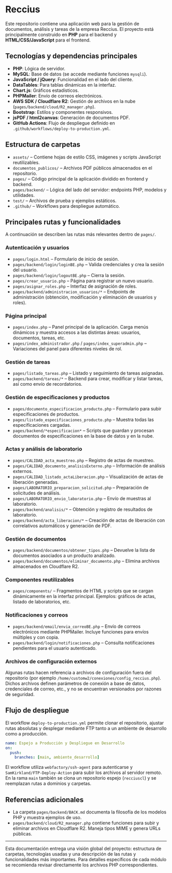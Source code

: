 # Reccius

Este repositorio contiene una aplicación web para la gestión de documentos, análisis y tareas de la empresa Reccius. El proyecto está principalmente construido en **PHP** para el backend y **HTML/CSS/JavaScript** para el frontend.

## Tecnologías y dependencias principales

- **PHP**: Lógica de servidor.
- **MySQL**: Base de datos (se accede mediante funciones `mysqli`).
- **JavaScript / jQuery**: Funcionalidad en el lado del cliente.
- **DataTables**: Para tablas dinámicas en la interfaz.
- **Chart.js**: Gráficos estadísticos.
- **PHPMailer**: Envío de correos electrónicos.
- **AWS SDK / Cloudflare R2**: Gestión de archivos en la nube (`pages/backend/cloud/R2_manager.php`).
- **Bootstrap**: Estilos y componentes responsivos.
- **jsPDF / html2canvas**: Generación de documentos PDF.
- **GitHub Actions**: Flujo de despliegue definido en `.github/workflows/deploy-to-production.yml`.

## Estructura de carpetas

- `assets/` – Contiene hojas de estilo CSS, imágenes y scripts JavaScript reutilizables.
- `documentos_publicos/` – Archivos PDF públicos almacenados en el repositorio.
- `pages/` – Código principal de la aplicación dividido en frontend y backend.
- `pages/backend/` – Lógica del lado del servidor: endpoints PHP, modelos y utilidades.
- `test/` – Archivos de prueba y ejemplos estáticos.
- `.github/` – Workflows para despliegue automático.

## Principales rutas y funcionalidades

A continuación se describen las rutas más relevantes dentro de `pages/`.

### Autenticación y usuarios

- `pages/login.html` – Formulario de inicio de sesión.
- `pages/backend/login/loginBE.php` – Valida credenciales y crea la sesión del usuario.
- `pages/backend/login/logoutBE.php` – Cierra la sesión.
- `pages/crear_usuario.php` – Página para registrar un nuevo usuario.
- `pages/asignar_roles.php` – Interfaz de asignación de roles.
- `pages/backend/administracion_usuarios/*` – Endpoints de administración (obtención, modificación y eliminación de usuarios y roles).

### Página principal

- `pages/index.php` – Panel principal de la aplicación. Carga menús dinámicos y muestra accesos a las distintas áreas: usuarios, documentos, tareas, etc.
- `pages/index_administrador.php` / `pages/index_superadmin.php` – Variaciones del panel para diferentes niveles de rol.

### Gestión de tareas

- `pages/listado_tareas.php` – Listado y seguimiento de tareas asignadas.
- `pages/backend/tareas/*` – Backend para crear, modificar y listar tareas, así como envío de recordatorios.

### Gestión de especificaciones y productos

- `pages/documento_especificacion_producto.php` – Formulario para subir especificaciones de productos.
- `pages/listado_especificaciones_producto.php` – Muestra todas las especificaciones cargadas.
- `pages/backend/*especificacion*` – Scripts que guardan y procesan documentos de especificaciones en la base de datos y en la nube.

### Actas y análisis de laboratorio

- `pages/CALIDAD_acta_muestreo.php` – Registro de actas de muestreo.
- `pages/CALIDAD_documento_analisisExterno.php` – Información de análisis externos.
- `pages/CALIDAD_listado_actaLiberacion.php` – Visualización de actas de liberación generadas.
- `pages/LABORATORIO_preparacion_solicitud.php` – Preparación de solicitudes de análisis.
- `pages/LABORATORIO_envio_laboratorio.php` – Envío de muestras al laboratorio.
- `pages/backend/analisis/*` – Obtención y registro de resultados de laboratorio.
- `pages/backend/acta_liberacion/*` – Creación de actas de liberación con correlativos automáticos y generación de PDF.

### Gestión de documentos

- `pages/backend/documentos/obtener_tipos.php` – Devuelve la lista de documentos asociados a un producto analizado.
- `pages/backend/documentos/eliminar_documento.php` – Elimina archivos almacenados en Cloudflare R2.

### Componentes reutilizables

- `pages/components/` – Fragmentos de HTML y scripts que se cargan dinámicamente en la interfaz principal. Ejemplos: gráficos de actas, listado de laboratorios, etc.

### Notificaciones y correos

- `pages/backend/email/envia_correoBE.php` – Envío de correos electrónicos mediante PHPMailer. Incluye funciones para envíos múltiples y con copia.
- `pages/backend/login/notificaciones.php` – Consulta notificaciones pendientes para el usuario autenticado.

### Archivos de configuración externos

Algunas rutas hacen referencia a archivos de configuración fuera del repositorio (por ejemplo `/home/customw2/conexiones/config_reccius.php`). Dichos archivos definen parámetros de conexión a base de datos, credenciales de correo, etc., y no se encuentran versionados por razones de seguridad.

## Flujo de despliegue

El workflow `deploy-to-production.yml` permite clonar el repositorio, ajustar rutas absolutas y desplegar mediante FTP tanto a un ambiente de desarrollo como a producción.

```yaml
name: Espejo a Producción y Despliegue en Desarrollo
on:
  push:
    branches: [main, ambiente_desarrollo]
```

El workflow utiliza `webfactory/ssh-agent` para autenticarse y `SamKirkland/FTP-Deploy-Action` para subir los archivos al servidor remoto. En la rama `main` también se clona un repositorio espejo (`recciuscl`) y se reemplazan rutas a dominios y carpetas.

## Referencias adicionales

- La carpeta `pages/backend/BACK.md` documenta la filosofía de los modelos PHP y muestra ejemplos de uso.
- `pages/backend/cloud/R2_manager.php` contiene funciones para subir y eliminar archivos en Cloudflare R2. Maneja tipos MIME y genera URLs públicas.

---

Esta documentación entrega una visión global del proyecto: estructura de carpetas, tecnologías usadas y una descripción de las rutas y funcionalidades más importantes. Para detalles específicos de cada módulo se recomienda revisar directamente los archivos PHP correspondientes.

